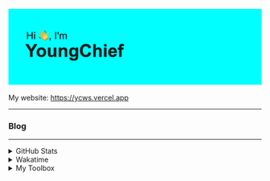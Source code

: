 ![Hi I'm YoungChief](Hello.png "Hi I'm YoungChief")

My website: https://ycws.vercel.app

---

### Blog

<!-- BLOG-POST-LIST:START -->
<!-- BLOG-POST-LIST:END -->

---

<details>
<summary>GitHub Stats</summary>

![YoungChief's GitHub stats](https://github-readme-stats.vercel.app/api?username=youngchief-btw&count_private=true&show_icons=true&theme=transparent)

![YoungChief's Top Langs](https://github-readme-stats.vercel.app/api/top-langs/?username=youngchief-btw&langs_count=10&count_private=true&show_icons=true&theme=transparent&layout=compact)
</details>

<details>
<summary>Wakatime</summary>

<!--START_SECTION:waka-->

```text
Total Time: 41 hrs 10 mins

HTML         14 hrs 38 mins  █████████░░░░░░░░░░░░░░░░   35.57 %
JavaScript   9 hrs 43 mins   ██████░░░░░░░░░░░░░░░░░░░   23.60 %
Markdown     6 hrs 51 mins   ████▒░░░░░░░░░░░░░░░░░░░░   16.67 %
CSS          4 hrs 1 min     ██▒░░░░░░░░░░░░░░░░░░░░░░   09.77 %
YAML         1 hr 43 mins    █░░░░░░░░░░░░░░░░░░░░░░░░   04.17 %
C++          59 mins         ▓░░░░░░░░░░░░░░░░░░░░░░░░   02.42 %
```

<!--END_SECTION:waka-->

</details>

<details>
<summary>My Toolbox</summary>
- Programming languages I know:

![YoungChief's Programming Languages](https://skillicons.dev/icons?i=html,css,js,ts,wasm,cpp,c,py,go,swift,kotlin,java,bash,php,ruby,rust,lua,cs,dart,deno,dotnet,elixir,graphql,julia,perl?theme=dark)

- Code editors/IDEs I use:

![YoungChief's Code Editors/IDEs](https://skillicons.dev/icons?i=neovim,vscode,androidstudio&theme=dark)

- Frameworks/Libraries I use: 

![YoungChief's Frameworks/Libraries Of Choice](https://skillicons.dev/icons?i=angular,astro,bootstrap,django,electron,elixir,express,flash,flutter,godot,gtk,jquery,nextjs,react,tensorflow,unity,unreal,vue,webpack&theme=dark)

- Hosting providers I use:

![YoungChief's Hosting Providers Of Choice](https://skillicons.dev/icons?i=aws,azure,cloudflare,codepen,firebase,gcp,gitlab,heroku,netlify,supabase,vercel,workers&theme=dark)

- Online development enviornments I use: 

<a href="https://glitch.com/"><img src="https://cdn.youngchief.tk/GlitchLogo_Color.svg" height=50 alt="Glitch"></a> <a href="https://replit.com"><img src="https://cdn.youngchief.tk/Replit-Prompt-Logo-Transparent@2048.png" height=50 alt="Replit"></a>

- Other things I use:

![YoungChief's Thingbox](https://skillicons.dev/icons?i=activitypub,ansible,arduino,aws,azure,blender,bsd,cloudflare,cmake,codepen,discord,bots,docker,elixir,fediverse,firebase,gcp,git,github,githubactions,gitlab,grafana,heroku,instagram,jenkins,kubernetes,linkedin,linux,mastodon,maven,mongodb,mysql,netlify,nginx,postgres,powershell,prometheus,raspberrypi,redis,sqlite,stackoverflow,supabase,twitter,vercel,wordpress,workers&theme=dark)

</details>